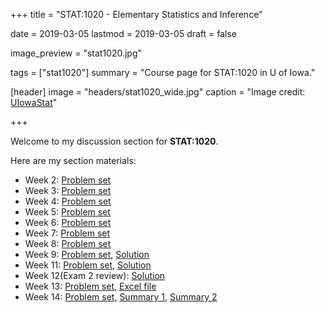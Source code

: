 +++
title = "STAT:1020 - Elementary Statistics and Inference"

date = 2019-03-05
lastmod = 2019-03-05
draft = false

image_preview = "stat1020.jpg"

tags = ["stat1020"]
summary = "Course page for STAT:1020 in U of Iowa."

[header]
image = "headers/stat1020_wide.jpg"
caption = "Image credit: [UIowaStat](https://stat.uiowa.edu/)"

+++

Welcome to my discussion section for **STAT:1020**.

Here are my section materials:

- Week 2: [Problem set](https://raw.githubusercontent.com/issactoast/EnBlog/master/static/files/week2.pdf)
- Week 3: [Problem set](https://raw.githubusercontent.com/issactoast/EnBlog/master/static/files/week3.pdf)
- Week 4: [Problem set](https://raw.githubusercontent.com/issactoast/EnBlog/master/static/files/week4.pdf)
- Week 5: [Problem set](https://raw.githubusercontent.com/issactoast/EnBlog/master/static/files/week5.pdf)
- Week 6: [Problem set](https://raw.githubusercontent.com/issactoast/EnBlog/master/static/files/week6.pdf)
- Week 7: [Problem set](https://raw.githubusercontent.com/issactoast/EnBlog/master/static/files/week7.pdf)
- Week 8: [Problem set](https://raw.githubusercontent.com/issactoast/EnBlog/master/static/files/week8.pdf)
- Week 9: [Problem set](https://raw.githubusercontent.com/issactoast/EnBlog/master/static/files/week9.pdf),    [Solution](https://raw.githubusercontent.com/issactoast/EnBlog/master/static/files/week9_sol.pdf)
- Week 11: [Problem set](https://raw.githubusercontent.com/issactoast/EnBlog/master/static/files/week11.pdf), [Solution](https://raw.githubusercontent.com/issactoast/EnBlog/master/static/files/week11_sol.pdf)
- Week 12(Exam 2 review): [Solution](https://raw.githubusercontent.com/issactoast/EnBlog/master/static/files/exam2_review.pdf)
- Week 13: [Problem set](https://raw.githubusercontent.com/issactoast/EnBlog/master/static/files/week13.pdf), [Excel file](https://raw.githubusercontent.com/issactoast/EnBlog/master/static/files/week13.xlsx)
- Week 14: [Problem set](https://raw.githubusercontent.com/issactoast/EnBlog/master/static/files/week14.pdf), [Summary 1](https://raw.githubusercontent.com/issactoast/EnBlog/master/static/files/textbook_summary.png), [Summary 2](https://raw.githubusercontent.com/issactoast/EnBlog/master/static/files/textbook_summary2.png)

